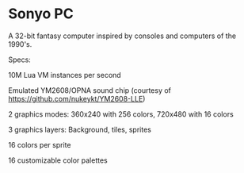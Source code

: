 # Sonyo PC
A 32-bit fantasy computer inspired by consoles and computers of the 1990's.

Specs:

10M Lua VM instances per second

Emulated YM2608/OPNA sound chip (courtesy of https://github.com/nukeykt/YM2608-LLE)

2 graphics modes: 360x240 with 256 colors, 720x480 with 16 colors

3 graphics layers: Background, tiles, sprites

16 colors per sprite

16 customizable color palettes
